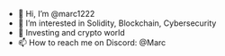 - 👋 Hi, I’m @marc1222
- 👀 I’m interested in Solidity, Blockchain, Cybersecurity 
- 💞️ Investing and crypto world
- 📫 How to reach me on Discord: @Marc
<!---
marc1222/marc1222 is a ✨ special ✨ repository because its `README.md` (this file) appears on your GitHub profile.
You can click the Preview link to take a look at your changes.
--->
